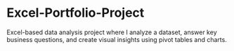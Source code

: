 # Excel-Portfolio-Project
Excel-based data analysis project where I analyze a dataset, answer key business questions, and create visual insights using pivot tables and charts.
